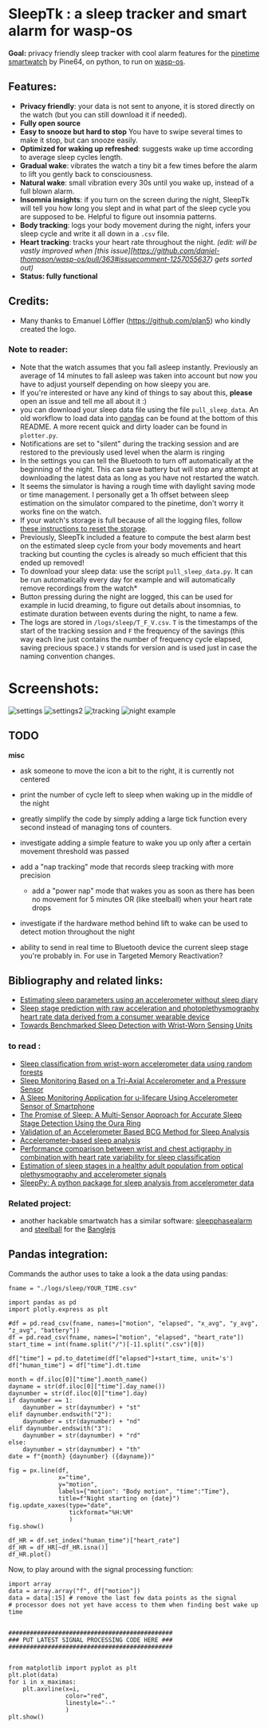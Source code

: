 # SleepTk : a sleep tracker and smart alarm for wasp-os
**Goal:** privacy friendly sleep tracker with cool alarm features for the [pinetime smartwatch](https://pine64.com/product/pinetime-smartwatch-sealed/) by Pine64, on python, to run on [wasp-os](https://github.com/daniel-thompson/wasp-os).

## Features:
* **Privacy friendly**: your data is not sent to anyone, it is stored directly on the watch (but you can still download it if needed).
* **Fully open source**
* **Easy to snooze but hard to stop** You have to swipe several times to make it stop, but can snooze easily.
* **Optimized for waking up refreshed**: suggests wake up time according to average sleep cycles length.
* **Gradual wake**: vibrates the watch a tiny bit a few times before the alarm to lift you gently back to consciousness.
* **Natural wake**: small vibration every 30s until you wake up, instead of a full blown alarm.
* **Insomnia insights**: if you turn on the screen during the night, SleepTk will tell you how long you slept and in what part of the sleep cycle you are supposed to be. Helpful to figure out insomnia patterns.
* **Body tracking**: logs your body movement during the night, infers your sleep cycle and write it all down in a `.csv` file.
* **Heart tracking**: tracks your heart rate throughout the night. *(edit: will be vastly improved when [this issue][https://github.com/daniel-thompson/wasp-os/pull/363#issuecomment-1257055637) gets sorted out)*
* **Status: fully functional**

## Credits:
* Many thanks to Emanuel Löffler (https://github.com/plan5) who kindly created the logo.

### Note to reader:
* Note that the watch assumes that you fall asleep instantly. Previously an average of 14 minutes to fall asleep was taken into account but now you have to adjust yourself depending on how sleepy you are.
* If you're interested or have any kind of things to say about this, **please** open an issue and tell me all about it :)
* you can download your sleep data file using the file `pull_sleep_data`. An old workflow to load data into [pandas](https://pypi.org/project/pandas/) can be found at the bottom of this README. A more recent quick and dirty loader can be found in `plotter.py`.
* Notifications are set to "silent" during the tracking session and are restored to the previously used level when the alarm is ringing
* In the settings you can tell the Bluetooth to turn off automatically at the beginning of the night. This can save battery but will stop any attempt at downloading the latest data as long as you have not restarted the watch.
* It seems the simulator is having a rough time with daylight saving mode or time management. I personally get a 1h offset between sleep estimation on the simulator compared to the pinetime, don't worry it works fine on the watch.
* If your watch's storage is full because of all the logging files, follow [these instructions to reset the storage](https://github.com/daniel-thompson/wasp-os/issues/345#issuecomment-1194270674).
* Previously, SleepTk included a feature to compute the best alarm best on the estimated sleep cycle from your body movements and heart tracking but counting the cycles is already so much efficient that this ended up removed!
* To download your sleep data: use the script `pull_sleep_data.py`. It can be run automatically every day for example and will automatically remove recordings from the watch*
* Button pressing during the night are logged, this can be used for example in lucid dreaming, to figure out details about insomnias, to estimate duration between events during the night, to name a few.
* The logs are stored in `/logs/sleep/T_F_V.csv`. `T` is the timestamps of the start of the tracking session and `F` the frequency of the savings (this way each line just contains the number of frequency cycle elapsed, saving precious space.) `V` stands for version and is used just in case the naming convention changes.

# Screenshots:
![settings](./screenshots/settings_page.png)
![settings2](./screenshots/settings_page2.png)
![tracking](./screenshots/tracking_page.png)
![night example](./screenshots/example_night.png)

## TODO
**misc**
* ask someone to move the icon a bit to the right, it is currently not centered
* print the number of cycle left to sleep when waking up in the middle of the night
* greatly simplify the code by simply adding a large tick function every second instead of managing tons of counters.
* investigate adding a simple feature to wake you up only after a certain movement threshold was passed
* add a "nap tracking" mode that records sleep tracking with more precision
    * add a "power nap" mode that wakes you as soon as there has been no movement for 5 minutes OR (like steelball) when your heart rate drops
* investigate if the hardware method behind lift to wake can be used to detect motion throughout the night

* ability to send in real time to Bluetooth device the current sleep stage you're probably in. For use in Targeted Memory Reactivation?

## Bibliography and related links:
* [Estimating sleep parameters using an accelerometer without sleep diary](https://www.nature.com/articles/s41598-018-31266-z)
* [Sleep stage prediction with raw acceleration and photoplethysmography heart rate data derived from a consumer wearable device](https://academic.oup.com/sleep/article/42/12/zsz180/5549536)
* [Towards Benchmarked Sleep Detection with Wrist-Worn Sensing Units](https://ieeexplore.ieee.org/document/7052479)

### to read :
* [Sleep classification from wrist-worn accelerometer data using random forests](https://pubmed.ncbi.nlm.nih.gov/33420133/)
* [Sleep Monitoring Based on a Tri-Axial Accelerometer and a Pressure Sensor](https://www.mdpi.com/1424-8220/16/5/750)
* [A Sleep Monitoring Application for u-lifecare Using Accelerometer Sensor of Smartphone](https://link.springer.com/chapter/10.1007/978-3-319-03176-7_20)
* [The Promise of Sleep: A Multi-Sensor Approach for Accurate Sleep Stage Detection Using the Oura Ring](https://www.mdpi.com/1424-8220/21/13/4302)
* [Validation of an Accelerometer Based BCG Method for Sleep Analysis](https://aaltodoc.aalto.fi/handle/123456789/21176)
* [Accelerometer-based sleep analysis](https://patents.google.com/patent/US20140364770A1/en)
* [Performance comparison between wrist and chest actigraphy in combination with heart rate variability for sleep classification](https://www.sciencedirect.com/science/article/pii/S0010482517302597)
* [Estimation of sleep stages in a healthy adult population from optical plethysmography and accelerometer signals](https://iopscience.iop.org/article/10.1088/1361-6579/aa9047/meta)
* [SleepPy: A python package for sleep analysis from accelerometer data](https://joss.theoj.org/papers/10.21105/joss.01663.pdf)

### Related project:
* another hackable smartwatch has a similar software: [sleepphasealarm](https://banglejs.com/apps/#sleepphasealarm) and [steelball](https://github.com/jabituyaben/SteelBall) for the [Banglejs](https://banglejs.com/)



## Pandas integration:
Commands the author uses to take a look a the data using pandas:

```
fname = "./logs/sleep/YOUR_TIME.csv"

import pandas as pd
import plotly.express as plt

#df = pd.read_csv(fname, names=["motion", "elapsed", "x_avg", "y_avg", "z_avg", "battery"])
df = pd.read_csv(fname, names=["motion", "elapsed", "heart_rate"])
start_time = int(fname.split("/")[-1].split(".csv")[0])

df["time"] = pd.to_datetime(df["elapsed"]+start_time, unit='s')
df["human_time"] = df["time"].dt.time

month = df.iloc[0]["time"].month_name()
dayname = str(df.iloc[0]["time"].day_name())
daynumber = str(df.iloc[0]["time"].day)
if daynumber == 1:
    daynumber = str(daynumber) + "st"
elif daynumber.endswith("2"):
    daynumber = str(daynumber) + "nd"
elif daynumber.endswith("3"):
    daynumber = str(daynumber) + "rd"
else:
    daynumber = str(daynumber) + "th"
date = f"{month} {daynumber} ({dayname})"

fig = px.line(df,
              x="time",
              y="motion",
              labels={"motion": "Body motion", "time":"Time"},
              title=f"Night starting on {date}")
fig.update_xaxes(type="date",
                 tickformat="%H:%M"
                 )
fig.show()

df_HR = df.set_index("human_time")["heart_rate"]
df_HR = df_HR[~df_HR.isna()]
df_HR.plot()

```

Now, to play around with the signal processing function:
```
import array
data = array.array("f", df["motion"])
data = data[:15] # remove the last few data points as the signal
# processor does not yet have access to them when finding best wake up time


##############################################
### PUT LATEST SIGNAL PROCESSING CODE HERE ###
##############################################


from matplotlib import pyplot as plt
plt.plot(data)
for i in x_maximas:
    plt.axvline(x=i,
                color="red",
                linestyle="--"
                )
plt.show()
```
